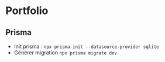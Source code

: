 # Portfolio

## Prisma

* Init prisma : ```npx prisma init --datasource-provider sqlite```
* Générer migration ```npx prisma migrate dev```
